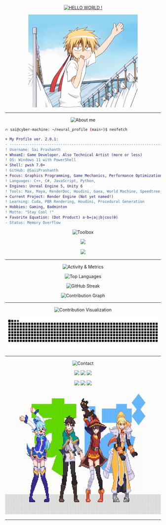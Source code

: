 <!-- Alternate Profile README Inspired Layout -->



<p align="center">
  <!-- Updated theme tokens to match cyberpunk theme: neon cyan/magenta/yellow -->
<a href="https://github.com/kawarimidoll/typograssy">
    <img alt="HELLO WORLD !" src="https://typograssy.deno.dev/api?text=Hello!%20i%20am%20Sai,%20Nice%20to%20meet%20ya%20.%20&l0=none&l1=00ffff&l2=ff00ff&l3=ffff00&l4=8a2be2&bg=none&frame=none&speed=80&comment=">
  </a>
</p>


<p align="center">
  <img src="assets/anime_hello.gif" alt="Hello animation" height="300" />
</p>

---

<p align="center">
  <img src="https://readme-typing-svg.herokuapp.com?font=Orbitron&weight=900&size=28&duration=4000&pause=1500&color=00FFFF&background=00000000&center=true&vCenter=true&width=435&lines=🎮+About+me" alt="About me" />
</p> 

```bash
🔥 sai@cyber-machine: ~/neural_profile (main⚡)$ neofetch
```

```diff
+ My Profile ver. 2.0.1: 
- ----------------------------------------------------------------------------------------
! Username: Sai Prashanth
+ WhoamI: Game Developer. Also Technical Artist (more or less)
! OS: Windows 11 with PowerShell
+ Shell: pwsh 7.0+
! GitHub: @SaiiPrashanth
+ Focus: Graphics Programming, Game Mechanics, Performance Optimization
! Languages: C++, C#, JavaScript, Python, 
+ Engines: Unreal Engine 5, Unity 6
! Tools: Max, Maya, RenderDoc, Houdini, Gaea, World Machine, Speedtree, Git, Photoshop, Illustrator
+ Current Project: Render Engine (Not yet named!) 
! Learning: Cuda, PBR Rendering, Houdini, Procedural Generation
+ Hobbies: Gaming, Badminton
! Motto: "Stay Cool !"
+ Favorite Equation: (Dot Product) a⋅b=∣a∣∣b∣cos(θ)
- Status: Memory Overflow
```

<p align="center">
  <img src="https://readme-typing-svg.herokuapp.com?font=Orbitron&weight=900&size=28&duration=4000&pause=1500&color=00FFFF&background=00000000&center=true&vCenter=true&width=435&lines=⚙️+Toolbox" alt="Toolbox" />
</p>
<p align="center">
  <img src="https://skillicons.dev/icons?i=cpp,cs,js,python,unreal,unity,blender,maya" />
</p>
<p align="center">
  <img src="https://skillicons.dev/icons?i=houdini,photoshop,illustrator,premiere,git,github,vscode,rider," />
</p>




---

<p align="center">
  <img src="https://readme-typing-svg.herokuapp.com?font=Orbitron&weight=900&size=28&duration=4000&pause=1500&color=00FFFF&background=00000000&center=true&vCenter=true&width=435&lines=📊+Activity+%26+Metrics" alt="Activity & Metrics" />
</p>
<!--p align="center">
  <img src="https://github-readme-stats.vercel.app/api?username=SaiiPrashanth&show_icons=true&theme=synthwave&hide_border=true&border_radius=10" alt="GitHub Stats" height="180" />
</p-->

<p align="center">
  <img src="https://github-readme-stats.vercel.app/api/top-langs/?username=SaiiPrashanth&layout=compact&theme=vision-friendly-dark&hide_border=true&border_radius=10&bg_color=0a0a0a&title_color=00ffff&text_color=ffffff&icon_color=ff00ff" alt="Top Languages" height="160" />
</p>

<p align="center">
  <img src="https://github-readme-streak-stats.herokuapp.com/?user=SaiiPrashanth&theme=neon&hide_border=true&border_radius=10" alt="GitHub Streak" height="180" />
</p>

<p align="center">
  <img src="https://github-readme-activity-graph.vercel.app/graph?username=SaiiPrashanth&custom_title=Cyberpunk%20Neural%20Network&bg_color=0a0a0a&color=00ffff&line=ff00ff&point=ffff00&area=true&hide_border=true&radius=10" alt="Contribution Graph" />
</p>

---

<p align="center">
  <img src="https://readme-typing-svg.herokuapp.com?font=Orbitron&weight=900&size=28&duration=4000&pause=1500&color=00FFFF&background=00000000&center=true&vCenter=true&width=435&lines=🐍+Contribution+Visualization" alt="Contribution Visualization" />
</p>
<!-- Snake (enable workflow first) -->
<p align="center">
  <img src="https://raw.githubusercontent.com/SaiiPrashanth/SaiiPrashanth/output/github-contribution-grid-snake.svg" alt="snake" />
</p>

---

<p align="center">
  <img src="https://readme-typing-svg.herokuapp.com?font=Orbitron&weight=900&size=28&duration=4000&pause=1500&color=00FFFF&background=00000000&center=true&vCenter=true&width=435&lines=🌐+Contact" alt="Contact" />
</p>
<p align="center">
  <a href="https://saiiprashanth.github.io/"><img src="https://img.shields.io/badge/Website-Portfolio-00FFFF?style=for-the-badge&logo=google-chrome&logoColor=black&labelColor=0a0a0a" /></a>
  <a href="mailto:saiiprashanth23@gmail.com"><img src="https://img.shields.io/badge/Email-Contact-EA4335?style=for-the-badge&logo=gmail&logoColor=white&labelColor=0a0a0a" /></a>
  <a href="https://www.linkedin.com/in/saiiprashanth/"><img src="https://img.shields.io/badge/LinkedIn-Network-0A66C2?style=for-the-badge&logo=linkedin&logoColor=white&labelColor=0a0a0a" /></a>
</p>
<p align="center">
  <a href="https://discord.com/users/Saiiprashanth"><img src="https://img.shields.io/badge/Discord-Chat-5865F2?style=for-the-badge&logo=discord&logoColor=white&labelColor=0a0a0a" /></a>
  <a href="https://www.artstation.com/saiiprashanth"><img src="https://img.shields.io/badge/ArtStation-Gallery-13AFF0?style=for-the-badge&logo=artstation&logoColor=white&labelColor=0a0a0a" /></a>
  <a href="https://saiiprashanth.itch.io/"><img src="https://img.shields.io/badge/Itch.io-Games-FA5C5C?style=for-the-badge&logo=itchdotio&logoColor=white&labelColor=0a0a0a" /></a>
</p>

<p align="center">
  <img src="assets/konosuba_dance.gif" alt="Konosuba dance" height="400" />
</p>

---



